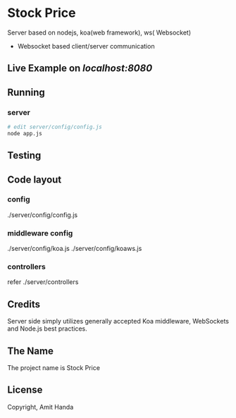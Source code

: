 # Stock Price

Server based on nodejs, koa(web framework), ws( Websocket)
* Websocket based client/server communication

## Live Example on *localhost:8080*

## Running
### server
```bash
# edit server/config/config.js
node app.js
```

## Testing

## Code layout

### config
./server/config/config.js

### middleware config
./server/config/koa.js  <general middlewares>
./server/config/koaws.js  <WebSocket specific code>

### controllers
refer ./server/controllers

## Credits
Server side simply utilizes generally accepted Koa middleware, WebSockets and Node.js best practices.

## The Name
The project name is Stock Price

## License
Copyright, Amit Handa
